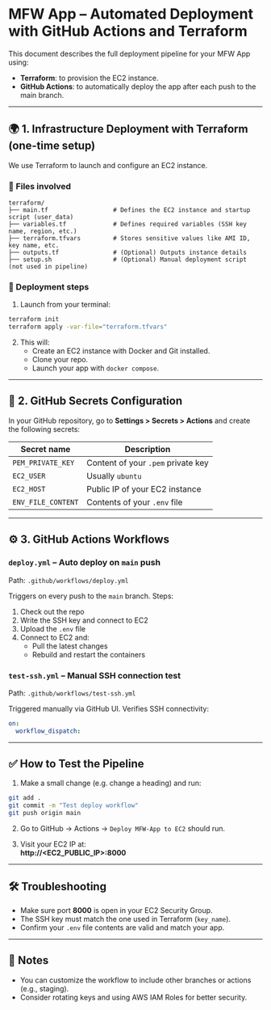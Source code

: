 # MFW App – Automated Deployment with GitHub Actions and Terraform

This document describes the full deployment pipeline for your MFW App using:
- **Terraform**: to provision the EC2 instance.
- **GitHub Actions**: to automatically deploy the app after each push to the main branch.

---

## 🌍 1. Infrastructure Deployment with Terraform (one-time setup)

We use Terraform to launch and configure an EC2 instance.

### 📁 Files involved
```
terraform/
├── main.tf                  # Defines the EC2 instance and startup script (user_data)
├── variables.tf             # Defines required variables (SSH key name, region, etc.)
├── terraform.tfvars         # Stores sensitive values like AMI ID, key name, etc.
├── outputs.tf               # (Optional) Outputs instance details
├── setup.sh                 # (Optional) Manual deployment script (not used in pipeline)
```

### 🚀 Deployment steps
1. Launch from your terminal:
```bash
terraform init
terraform apply -var-file="terraform.tfvars"
```

2. This will:
   - Create an EC2 instance with Docker and Git installed.
   - Clone your repo.
   - Launch your app with `docker compose`.

---

## 🔐 2. GitHub Secrets Configuration

In your GitHub repository, go to **Settings > Secrets > Actions** and create the following secrets:

| Secret name           | Description                              |
|-----------------------|------------------------------------------|
| `PEM_PRIVATE_KEY`     | Content of your `.pem` private key       |
| `EC2_USER`            | Usually `ubuntu`                         |
| `EC2_HOST`            | Public IP of your EC2 instance           |
| `ENV_FILE_CONTENT`    | Contents of your `.env` file             |

---

## ⚙️ 3. GitHub Actions Workflows

### `deploy.yml` – Auto deploy on `main` push

Path: `.github/workflows/deploy.yml`

Triggers on every push to the `main` branch. Steps:
1. Check out the repo
2. Write the SSH key and connect to EC2
3. Upload the `.env` file
4. Connect to EC2 and:
   - Pull the latest changes
   - Rebuild and restart the containers

### `test-ssh.yml` – Manual SSH connection test

Path: `.github/workflows/test-ssh.yml`

Triggered manually via GitHub UI. Verifies SSH connectivity:
```yaml
on:
  workflow_dispatch:
```

---

## ✅ How to Test the Pipeline

1. Make a small change (e.g. change a heading) and run:
```bash
git add .
git commit -m "Test deploy workflow"
git push origin main
```

2. Go to GitHub → Actions → `Deploy MFW-App to EC2` should run.

3. Visit your EC2 IP at:  
   **http://<EC2_PUBLIC_IP>:8000**

---

## 🛠️ Troubleshooting

- Make sure port **8000** is open in your EC2 Security Group.
- The SSH key must match the one used in Terraform (`key_name`).
- Confirm your `.env` file contents are valid and match your app.

---

## 📎 Notes

- You can customize the workflow to include other branches or actions (e.g., staging).
- Consider rotating keys and using AWS IAM Roles for better security.